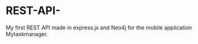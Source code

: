 # REST-API-
My first REST API made in express.js and Neo4j for the mobile application Mytaskmanager.
